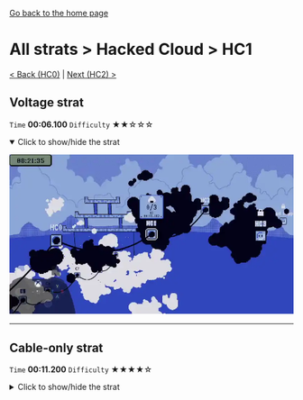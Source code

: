 [Go back to the home page](https://github.com/Doublevil/scbspeedrun)

# All strats > Hacked Cloud > HC1

[< Back (HC0)](https://github.com/Doublevil/scbspeedrun/blob/main/levels/all_lvl/HC/HC0.md) | [Next (HC2) >](https://github.com/Doublevil/scbspeedrun/blob/main/levels/all_lvl/HC/HC2.md)

## Voltage strat

`Time` **00:06.100** `Difficulty` ★★☆☆☆
<details open>
  <summary>Click to show/hide the strat</summary>

  [![Strat animation](https://github.com/Doublevil/scbspeedrun/blob/main/media/levels/HC/HC1_VoltageStrat.webp)](https://github.com/Doublevil/scbspeedrun/blob/main/media/levels/HC/HC1_VoltageStrat.mp4?raw=true)
</details>

---
## Cable-only strat

`Time` **00:11.200** `Difficulty` ★★★★☆
<details>
  <summary>Click to show/hide the strat</summary>

  [![Strat animation](https://github.com/Doublevil/scbspeedrun/blob/main/media/levels/HC/HC1_CableStrat.webp)](https://github.com/Doublevil/scbspeedrun/blob/main/media/levels/HC/HC1_CableStrat.mp4?raw=true)

  **Notes**
  - Those hooks can be very precise. You have to aim at the surfaces you want to hook for a split-second before pressing up again and jumping.
</details>
